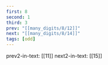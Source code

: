 ```yaml
---
first: 8
second: 1
third: 3
prev: "[[many_digits/8/12]]"
next: "[[many_digits/8/14]]"
tags: [odd]
---
```

prev2-in-text: [[11]]
next2-in-text: [[15]]
